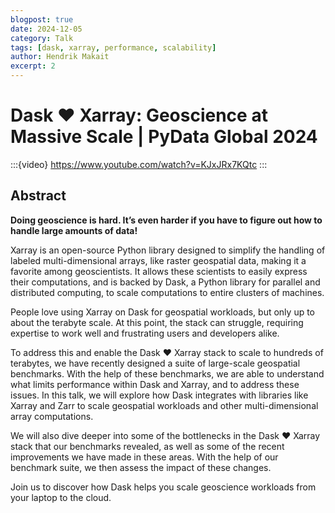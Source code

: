 ```yaml
---
blogpost: true
date: 2024-12-05
category: Talk
tags: [dask, xarray, performance, scalability]
author: Hendrik Makait
excerpt: 2
---
```

# Dask ❤️ Xarray: Geoscience at Massive Scale | PyData Global 2024

:::{video} https://www.youtube.com/watch?v=KJxJRx7KQtc
:::

## Abstract

**Doing geoscience is hard. It’s even harder if you have to figure out how to handle large amounts of data!**


Xarray is an open-source Python library designed to simplify the handling of labeled multi-dimensional arrays, like raster geospatial data, making it a favorite among geoscientists.
It allows these scientists to easily express their computations, and is backed by Dask, a Python library for parallel and distributed computing, to scale computations to entire clusters of machines.

People love using Xarray on Dask for geospatial workloads, but only up to about the terabyte scale.
At this point, the stack can struggle, requiring expertise to work well and frustrating users and developers alike.

To address this and enable the Dask ❤️ Xarray stack to scale to hundreds of terabytes, we have recently designed a suite of large-scale geospatial benchmarks.
With the help of these benchmarks, we are able to understand what limits performance within Dask and Xarray, and to address these issues.
In this talk, we will explore how Dask integrates with libraries like Xarray and Zarr to scale geospatial workloads and other multi-dimensional array computations.

We will also dive deeper into some of the bottlenecks in the Dask ❤️ Xarray stack that our benchmarks revealed, as well as some of the recent improvements we have made in these areas.
With the help of our benchmark suite, we then assess the impact of these changes.

Join us to discover how Dask helps you scale geoscience workloads from your laptop to the cloud.
